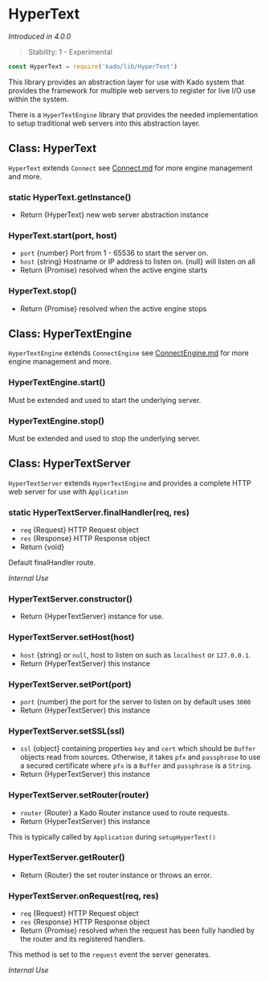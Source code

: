 # HyperText
*Introduced in 4.0.0*
> Stability: 1 - Experimental
```js
const HyperText = require('kado/lib/HyperText')
```
This library provides an abstraction layer for use with Kado system that
provides the framework for multiple web servers to register for live I/O use
within the system.

There is a `HyperTextEngine` library that provides the needed implementation to
setup traditional web servers into this abstraction layer.

## Class: HyperText
`HyperText` extends `Connect` see [Connect.md](./Connect.md) for more engine
management and more.

### static HyperText.getInstance()
* Return {HyperText} new web server abstraction instance

### HyperText.start(port, host)
* `port` {number} Port from 1 - 65536 to start the server on.
* `host` {string} Hostname or IP address to listen on. {null} will listen on all
* Return {Promise} resolved when the active engine starts

### HyperText.stop()
* Return {Promise} resolved when the active engine stops

## Class: HyperTextEngine
`HyperTextEngine` extends `ConnectEngine` see
[ConnectEngine.md](./ConnectEngine.md) for more engine management and more.

### HyperTextEngine.start()
Must be extended and used to start the underlying server.

### HyperTextEngine.stop()
Must be extended and used to stop the underlying server.

## Class: HyperTextServer
`HyperTextServer` extends `HyperTextEngine` and provides a complete
HTTP web server for use with `Application`

### static HyperTextServer.finalHandler(req, res)
* `req` {Request} HTTP Request object
* `res` {Response} HTTP Response object
* Return {void}

Default finalHandler route.

*Internal Use*

### HyperTextServer.constructor()
* Return {HyperTextServer} instance for use.

### HyperTextServer.setHost(host)
* `host` {string} or `null`, host to listen on such as `localhost` or
`127.0.0.1`.
* Return {HyperTextServer} this instance

### HyperTextServer.setPort(port)
* `port` {number} the port for the server to listen on by default uses `3000`
* Return {HyperTextServer} this instance

### HyperTextServer.setSSL(ssl)
* `ssl` {object} containing properties `key` and `cert` which should be `Buffer`
objects read from sources. Otherwise, it takes `pfx` and `passphrase` to use a
secured certificate where `pfx` is a `Buffer` and `passphrase` is a `String`.
* Return {HyperTextServer} this instance

### HyperTextServer.setRouter(router)
* `router` {Router} a Kado Router instance used to route requests.
* Return {HyperTextServer} this instance

This is typically called by `Application` during `setupHyperText()`

### HyperTextServer.getRouter()
* Return {Router} the set router instance or throws an error.

### HyperTextServer.onRequest(req, res)
* `req` {Request} HTTP Request object
* `res` {Response} HTTP Response object
* Return {Promise} resolved when the request has been fully handled by the
router and its registered handlers.

This method is set to the `request` event the server generates.

*Internal Use*
